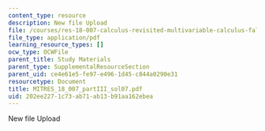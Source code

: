 ```yaml
---
content_type: resource
description: New file Upload
file: /courses/res-18-007-calculus-revisited-multivariable-calculus-fall-2011/202ee2271c73ab71ab13b91aa162ebea_MITRES_18_007_partIII_sol07.pdf
file_type: application/pdf
learning_resource_types: []
ocw_type: OCWFile
parent_title: Study Materials
parent_type: SupplementalResourceSection
parent_uid: ce4e61e5-fe97-e496-1d45-c844a0290e31
resourcetype: Document
title: MITRES_18_007_partIII_sol07.pdf
uid: 202ee227-1c73-ab71-ab13-b91aa162ebea
---
```

New file Upload

